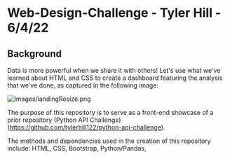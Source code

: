 # Web-Design-Challenge - Tyler Hill - 6/4/22 #

## Background

Data is more powerful when we share it with others! Let's use what we've learned about HTML and CSS to create a dashboard featuring the analysis that we've done, as captured in the following image:

  ![Images/landingResize.png](Images/landingResize.png)

The purpose of this repository is to serve as a front-end showcase of a prior repository (Python API Challenge) (https://github.com/tylerhill122/python-api-challenge).

The methods and dependencies used in the creation of this repository include: HTML, CSS, Bootstrap, Python/Pandas, 
